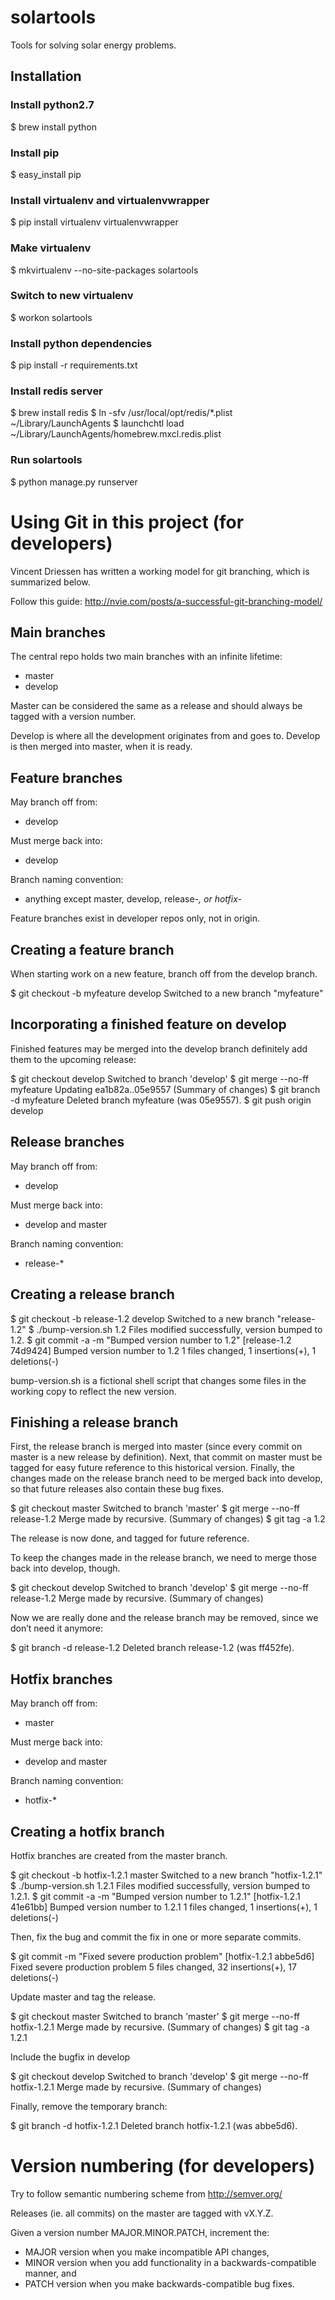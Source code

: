 # solartools
Tools for solving solar energy problems.

## Installation

### Install python2.7
$ brew install python

### Install pip
$ easy_install pip

### Install virtualenv and virtualenvwrapper
$ pip install virtualenv virtualenvwrapper

### Make virtualenv
$ mkvirtualenv --no-site-packages solartools

### Switch to new virtualenv
$ workon solartools

### Install python dependencies
$ pip install -r requirements.txt

### Install redis server
$ brew install redis
$ ln -sfv /usr/local/opt/redis/*.plist ~/Library/LaunchAgents
$ launchchtl load ~/Library/LaunchAgents/homebrew.mxcl.redis.plist

### Run solartools
$ python manage.py runserver


# Using Git in this project (for developers)

Vincent Driessen has written a working model for git branching, which is summarized below.

Follow this guide: http://nvie.com/posts/a-successful-git-branching-model/

## Main branches

The central repo holds two main branches with an infinite lifetime:
* master
* develop

Master can be considered the same as a release and should always be tagged with a version number.

Develop is where all the development originates from and goes to. Develop is then merged into master, when it is ready.

## Feature branches 

May branch off from:
* develop 

Must merge back into:
* develop 

Branch naming convention:
* anything except master, develop, release-*, or hotfix-* 

Feature branches exist in developer repos only, not in origin.

## Creating a feature branch

When starting work on a new feature, branch off from the develop branch.

$ git checkout -b myfeature develop
Switched to a new branch "myfeature"

## Incorporating a finished feature on develop

Finished features may be merged into the develop branch definitely add them to the upcoming release:

$ git checkout develop
Switched to branch 'develop'
$ git merge --no-ff myfeature
Updating ea1b82a..05e9557
(Summary of changes)
$ git branch -d myfeature
Deleted branch myfeature (was 05e9557).
$ git push origin develop

## Release branches

May branch off from:
* develop

Must merge back into:
* develop and master

Branch naming convention:
* release-* 

## Creating a release branch

$ git checkout -b release-1.2 develop
Switched to a new branch "release-1.2"
$ ./bump-version.sh 1.2
Files modified successfully, version bumped to 1.2.
$ git commit -a -m "Bumped version number to 1.2"
[release-1.2 74d9424] Bumped version number to 1.2
1 files changed, 1 insertions(+), 1 deletions(-)

bump-version.sh is a fictional shell script that changes some files in the working copy to reflect the new version.

## Finishing a release branch

First, the release branch is merged into master (since every commit on master is a new release by definition). Next, that commit on master must be tagged for easy future reference to this historical version. Finally, the changes made on the release branch need to be merged back into develop, so that future releases also contain these bug fixes.

$ git checkout master
Switched to branch 'master'
$ git merge --no-ff release-1.2
Merge made by recursive.
(Summary of changes)
$ git tag -a 1.2

The release is now done, and tagged for future reference. 

To keep the changes made in the release branch, we need to merge those back into develop, though. 

$ git checkout develop
Switched to branch 'develop'
$ git merge --no-ff release-1.2
Merge made by recursive.
(Summary of changes)

Now we are really done and the release branch may be removed, since we don’t need it anymore:

$ git branch -d release-1.2
Deleted branch release-1.2 (was ff452fe).

## Hotfix branches

May branch off from:
* master

Must merge back into:
* develop and master

Branch naming convention:
* hotfix-* 

## Creating a hotfix branch

Hotfix branches are created from the master branch. 

$ git checkout -b hotfix-1.2.1 master
Switched to a new branch "hotfix-1.2.1"
$ ./bump-version.sh 1.2.1
Files modified successfully, version bumped to 1.2.1.
$ git commit -a -m "Bumped version number to 1.2.1"
[hotfix-1.2.1 41e61bb] Bumped version number to 1.2.1
1 files changed, 1 insertions(+), 1 deletions(-)

Then, fix the bug and commit the fix in one or more separate commits.

$ git commit -m "Fixed severe production problem"
[hotfix-1.2.1 abbe5d6] Fixed severe production problem
5 files changed, 32 insertions(+), 17 deletions(-)

Update master and tag the release.

$ git checkout master
Switched to branch 'master'
$ git merge --no-ff hotfix-1.2.1
Merge made by recursive.
(Summary of changes)
$ git tag -a 1.2.1

Include the bugfix in develop

$ git checkout develop
Switched to branch 'develop'
$ git merge --no-ff hotfix-1.2.1
Merge made by recursive.
(Summary of changes)

Finally, remove the temporary branch:

$ git branch -d hotfix-1.2.1
Deleted branch hotfix-1.2.1 (was abbe5d6).

# Version numbering (for developers)

Try to follow semantic numbering scheme from http://semver.org/

Releases (ie. all commits) on the master are tagged with vX.Y.Z.

Given a version number MAJOR.MINOR.PATCH, increment the:
* MAJOR version when you make incompatible API changes,
* MINOR version when you add functionality in a backwards-compatible manner, and
* PATCH version when you make backwards-compatible bug fixes.

